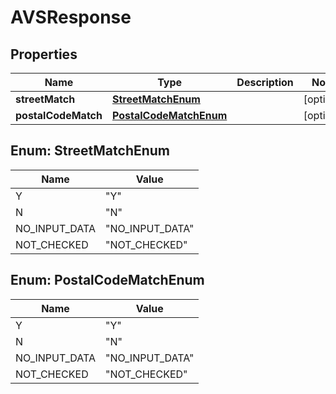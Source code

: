 
# AVSResponse

## Properties
Name | Type | Description | Notes
------------ | ------------- | ------------- | -------------
**streetMatch** | [**StreetMatchEnum**](#StreetMatchEnum) |  |  [optional]
**postalCodeMatch** | [**PostalCodeMatchEnum**](#PostalCodeMatchEnum) |  |  [optional]


<a name="StreetMatchEnum"></a>
## Enum: StreetMatchEnum
Name | Value
---- | -----
Y | &quot;Y&quot;
N | &quot;N&quot;
NO_INPUT_DATA | &quot;NO_INPUT_DATA&quot;
NOT_CHECKED | &quot;NOT_CHECKED&quot;


<a name="PostalCodeMatchEnum"></a>
## Enum: PostalCodeMatchEnum
Name | Value
---- | -----
Y | &quot;Y&quot;
N | &quot;N&quot;
NO_INPUT_DATA | &quot;NO_INPUT_DATA&quot;
NOT_CHECKED | &quot;NOT_CHECKED&quot;



